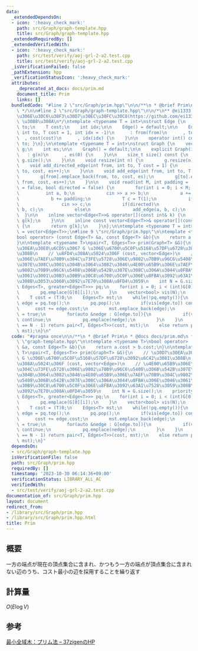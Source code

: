 ```yaml
---
data:
  _extendedDependsOn:
  - icon: ':heavy_check_mark:'
    path: src/Graph/graph-template.hpp
    title: src/Graph/graph-template.hpp
  _extendedRequiredBy: []
  _extendedVerifiedWith:
  - icon: ':heavy_check_mark:'
    path: src/test/verify/aoj-grl-2-a2.test.cpp
    title: src/test/verify/aoj-grl-2-a2.test.cpp
  _isVerificationFailed: false
  _pathExtension: hpp
  _verificationStatusIcon: ':heavy_check_mark:'
  attributes:
    _deprecated_at_docs: docs/prim.md
    document_title: Prim
    links: []
  bundledCode: "#line 2 \"src/Graph/prim.hpp\"\n\n/**\n * @brief Prim\n * @docs docs/prim.md\n\
    \ */\n\n#line 2 \"src/Graph/graph-template.hpp\"\n\n/*\n** @ei1333 \u3055\u3093\
    \u306E\u30C6\u30F3\u30D7\u30EC\u30FC\u30C8(https://github.com/ei1333/library/blob/master/graph/graph-template.hpp)\
    \ \u3088\u308A\n*/\ntemplate <typename T = int>\nstruct Edge {\n    int from,\
    \ to;\n    T cost;\n    int idx;\n\n    Edge() = default;\n\n    Edge(int from,\
    \ int to, T cost = 1, int idx = -1)\n      : from(from)\n      , to(to)\n    \
    \  , cost(cost)\n      , idx(idx) {\n    }\n\n    operator int() const { return\
    \ to; }\n};\n\ntemplate <typename T = int>\nstruct Graph {\n    vector<vector<Edge<T>>>\
    \ g;\n    int es;\n\n    Graph() = default;\n\n    explicit Graph(int n)\n   \
    \   : g(n)\n      , es(0) {\n    }\n\n    size_t size() const {\n        return\
    \ g.size();\n    }\n\n    void resize(int n) {\n        g.resize(n);\n    }\n\n\
    \    void add_directed_edge(int from, int to, T cost = 1) {\n        g[from].emplace_back(from,\
    \ to, cost, es++);\n    }\n\n    void add_edge(int from, int to, T cost = 1) {\n\
    \        g[from].emplace_back(from, to, cost, es);\n        g[to].emplace_back(to,\
    \ from, cost, es++);\n    }\n\n    void read(int M, int padding = -1, bool weighted\
    \ = false, bool directed = false) {\n        for(int i = 0; i < M; i++) {\n  \
    \          int a, b;\n            cin >> a >> b;\n            a += padding;\n\
    \            b += padding;\n            T c = T(1);\n            if(weighted)\n\
    \                cin >> c;\n            if(directed)\n                add_directed_edge(a,\
    \ b, c);\n            else\n                add_edge(a, b, c);\n        }\n  \
    \  }\n\n    inline vector<Edge<T>>& operator[](const int& k) {\n        return\
    \ g[k];\n    }\n\n    inline const vector<Edge<T>>& operator[](const int& k) const\
    \ {\n        return g[k];\n    }\n};\n\ntemplate <typename T = int>\nusing Edges\
    \ = vector<Edge<T>>;\n#line 9 \"src/Graph/prim.hpp\"\n\ntemplate <typename T>\n\
    bool operator> (const Edge<T> &a, const Edge<T> &b){\n    return a.cost > b.cost;\n\
    }\n\ntemplate <typename T>\npair<T, Edges<T>> prim(Graph<T> &G){\n    // \u30D7\
    \u30EA\u30E0\u6CD5\u3067 G \u306E\u6700\u5C0F\u5168\u57DF\u6728\u3092\u6C42\u3081\
    \u308B\n    // \u8FD4\u308A\u5024\u306F (cost, vector<Edge>)\n    // \u4E00\u65B9\
    \u306E\u7AEF\u70B9\u304C\u73FE\u5728\u306E\u9802\u70B9\u96C6\u5408\u306B\u542B\
    \u307E\u308C\u3001\u304B\u3064\u3082\u3046\u4E00\u65B9\u306E\u7AEF\u70B9\u304C\
    \u9802\u70B9\u96C6\u5408\u306B\u542B\u307E\u308C\u306A\u3044\u8FBA\u306E\u3046\
    \u3061\u3001\u30B3\u30B9\u30C8\u6700\u5C0F\u306E\u8FBA\u3092\u63A1\u7528\u3059\
    \u308B\u3053\u3068\u3092\u7E70\u308A\u8FD4\u3059\n    int N = G.size();\n    priority_queue<Edge<T>,\
    \ Edges<T>, greater<Edge<T>>> pq;\n    for(int i = 0; i < (int)G[0].size(); i++){\n\
    \        pq.emplace(G[0][i]);\n    }\n    vector<bool> vis(N);\n    vis[0] = true;\n\
    \    T cost = (T)0;\n    Edges<T> mst;\n    while(!pq.empty()){\n        Edge<T>\
    \ edge = pq.top();\n        pq.pop();\n        if(vis[edge.to]) continue;\n  \
    \      cost += edge.cost;\n        mst.emplace_back(edge);\n        vis[edge.to]\
    \ = true;\n        for(auto &nedge : G[edge.to]){\n            if(vis[nedge.to])\
    \ continue;\n            pq.emplace(nedge);\n        }\n    }\n    if((int)mst.size()\
    \ == N - 1) return pair<T, Edges<T>>(cost, mst);\n    else return pair<T, Edges<T>>((T)-1,\
    \ mst);\n}\n"
  code: "#pragma once\n\n/**\n * @brief Prim\n * @docs docs/prim.md\n */\n\n#include\
    \ \"graph-template.hpp\"\n\ntemplate <typename T>\nbool operator> (const Edge<T>\
    \ &a, const Edge<T> &b){\n    return a.cost > b.cost;\n}\n\ntemplate <typename\
    \ T>\npair<T, Edges<T>> prim(Graph<T> &G){\n    // \u30D7\u30EA\u30E0\u6CD5\u3067\
    \ G \u306E\u6700\u5C0F\u5168\u57DF\u6728\u3092\u6C42\u3081\u308B\n    // \u8FD4\
    \u308A\u5024\u306F (cost, vector<Edge>)\n    // \u4E00\u65B9\u306E\u7AEF\u70B9\
    \u304C\u73FE\u5728\u306E\u9802\u70B9\u96C6\u5408\u306B\u542B\u307E\u308C\u3001\
    \u304B\u3064\u3082\u3046\u4E00\u65B9\u306E\u7AEF\u70B9\u304C\u9802\u70B9\u96C6\
    \u5408\u306B\u542B\u307E\u308C\u306A\u3044\u8FBA\u306E\u3046\u3061\u3001\u30B3\
    \u30B9\u30C8\u6700\u5C0F\u306E\u8FBA\u3092\u63A1\u7528\u3059\u308B\u3053\u3068\
    \u3092\u7E70\u308A\u8FD4\u3059\n    int N = G.size();\n    priority_queue<Edge<T>,\
    \ Edges<T>, greater<Edge<T>>> pq;\n    for(int i = 0; i < (int)G[0].size(); i++){\n\
    \        pq.emplace(G[0][i]);\n    }\n    vector<bool> vis(N);\n    vis[0] = true;\n\
    \    T cost = (T)0;\n    Edges<T> mst;\n    while(!pq.empty()){\n        Edge<T>\
    \ edge = pq.top();\n        pq.pop();\n        if(vis[edge.to]) continue;\n  \
    \      cost += edge.cost;\n        mst.emplace_back(edge);\n        vis[edge.to]\
    \ = true;\n        for(auto &nedge : G[edge.to]){\n            if(vis[nedge.to])\
    \ continue;\n            pq.emplace(nedge);\n        }\n    }\n    if((int)mst.size()\
    \ == N - 1) return pair<T, Edges<T>>(cost, mst);\n    else return pair<T, Edges<T>>((T)-1,\
    \ mst);\n}"
  dependsOn:
  - src/Graph/graph-template.hpp
  isVerificationFile: false
  path: src/Graph/prim.hpp
  requiredBy: []
  timestamp: '2023-10-30 06:14:36+09:00'
  verificationStatus: LIBRARY_ALL_AC
  verifiedWith:
  - src/test/verify/aoj-grl-2-a2.test.cpp
documentation_of: src/Graph/prim.hpp
layout: document
redirect_from:
- /library/src/Graph/prim.hpp
- /library/src/Graph/prim.hpp.html
title: Prim
---
```

## 概要

一方の端点が現在の頂点集合に含まれ、かつもう一方の端点が頂点集合に含まれない辺のうち、コスト最小の辺を採用することを繰り返す

## 計算量

$O(E\log V)$

## 参考

[最小全域木：プリム法 – 37zigenのHP](https://37zigen.com/minimum-spanning-tree-prim/)